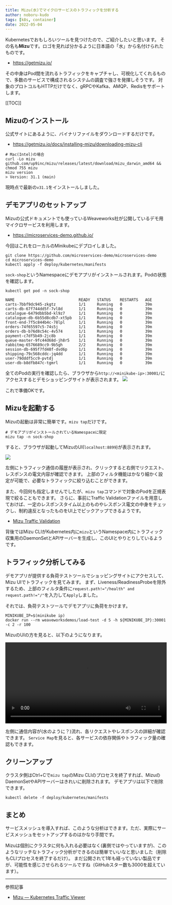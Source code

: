 ```yaml
---
title: Mizu(水)でマイクロサービスのトラフィックを分析する
author: noboru-kudo
tags: [k8s, container]
date: 2022-05-04
---
```


Kubernetesでおもしろいツールを見つけたので、ご紹介したいと思います。
その名も**Mizu**です。ロゴを見れば分かるように日本語の「水」から名付けられたものです。

- <https://getmizu.io/>

その中身はPod間を流れるトラフィックをキャプチャし、可視化してくれるもので、多数のサービスで構成されるシステムの調査で強さを発揮しそうです。
対象のプロトコルもHTTPだけでなく、gRPCやKafka、AMQP、Redisをサポートします。

[[TOC]]

## Mizuのインストール
公式サイトにあるように、バイナリファイルをダウンロードするだけです。

- <https://getmizu.io/docs/installing-mizu/downloading-mizu-cli>

```shell
# Mac(Intel)の場合
curl -Lo mizu github.com/up9inc/mizu/releases/latest/download/mizu_darwin_amd64 && chmod 755 mizu
mizu version
> Version: 31.1 (main)
```

現時点で最新の`v31.1`をインストールしました。

## デモアプリのセットアップ

Mizuの公式ドキュメントでも使っているWeaveworks社が公開しているデモ用マイクロサービスを利用します。

- <https://microservices-demo.github.io/>

今回はこれをローカルのMinikubeにデプロイしました。

```shell
git clone https://github.com/microservices-demo/microservices-demo
cd microservices-demo
kubectl apply -f deploy/kubernetes/manifests
```

`sock-shop`というNamespaceにデモアプリがインストールされます。Podの状態を確認します。

```shell
kubectl get pod -n sock-shop
```
```
NAME                            READY   STATUS    RESTARTS   AGE
carts-7bbf9dc945-zkgtz          1/1     Running   0          39m
carts-db-67f744dd5f-7vl8d       1/1     Running   0          39m
catalogue-6479dbb5bd-kl9z7      1/1     Running   0          39m
catalogue-db-6b55d8cdb7-xt5pb   1/1     Running   0          39m
front-end-7f5c844b4c-78lpl      1/1     Running   0          39m
orders-74f65597c5-74s5j         1/1     Running   0          39m
orders-db-b76d8c54c-4v574       1/1     Running   0          39m
payment-c7df5b49-2jc8b          1/1     Running   0          39m
queue-master-9fc44d68d-jh8r5    1/1     Running   0          39m
rabbitmq-6576689cc9-9b5gh       2/2     Running   0          39m
session-db-695f7fd48f-dvd6p     1/1     Running   0          39m
shipping-79c568cddc-jq4dd       1/1     Running   0          39m
user-79dddf5cc9-pvtdj           1/1     Running   0          39m
user-db-b8dfb847c-tgmrl         1/1     Running   0          39m
```
全てのPodの実行を確認したら、ブラウザから`http://<minikube-ip>:30001/`にアクセスするとデモショッピングサイトが表示されます。
![](https://i.gyazo.com/11545a0163d545e8639fc307b1c637ee.png)

これで準備OKです。

## Mizuを起動する

Mizuの起動は非常に簡単です。`mizu tap`だけです。

```shell
# デモアプリがインストールされているNamespaceに限定
mizu tap -n sock-shop
```

すると、ブラウザが起動してMizuのUI(`localhost:8899`)が表示されます。

![](https://i.gyazo.com/2cd899ba517b53ab9a98476858bb406d.png)

左側にトラフィック通信の履歴が表示され、クリックすると右側でリクエスト、レスポンスの電文内容が確認できます。
上部のフィルタ機能はかなり細かく設定が可能で、必要なトラフィックに絞り込むことができます。

また、今回何も指定しませんでしたが、`mizu tap`コマンドで対象のPodを正規表現で絞ることもできます。
さらに、事前にTraffic Validationファイルを用意しておけば、一定のレスポンスタイム以上のものやレスポンス電文の中身をチェックし、制約違反となったものをUI上でピックアップできるようです。

- [Mizu Traffic Validation](https://getmizu.io/docs/mizu/mizu-traffic-validation)

背後ではMizu CLIがKubernetes内に`mizu`というNamespace内にトラフィック収集用のDaemonSetとAPIサーバーを生成し、このUIとやりとりしているようです。

## トラフィック分析してみる

デモアプリが提供する負荷テストツールでショッピングサイトにアクセスして、Mizu UIでトラフィックを見てみます。
まず、Liveness/ReadinessProbeを除外するため、上部のフィルタ条件に`request.path!="/health" and request.path!="/"`を入力して`Apply`しました。

それでは、負荷テストツールでデモアプリに負荷をかけます。

```shell
MINIKUBE_IP=$(minikube ip)
docker run --rm weaveworksdemos/load-test -d 5 -h ${MINIKUBE_IP}:30001 -c 2 -r 100
```

MizuのUIの方を見ると、以下のようになります。

<video width="100%" controls autoplay>
  <source src="https://i.gyazo.com/b9ea6cc00cb7c738d98e25c2f57898aa.mp4" type="video/mp4">
Your browser does not support the video tag.
</video>

左側に通信内容が(水のように？)流れ、各リクエストやレスポンスの詳細が確認できます。
`Service Map`を見ると、各サービスの依存関係やトラフィック量の確認もできます。

## クリーンアップ

クラスタ側はCtrl+Cで`mizu tap`のMizu CLIのプロセスを終了すれば、MizuのDaemonSetやAPIサーバーはきれいに削除されます。
デモアプリは以下で削除できます。

```shell
kubectl delete -f deploy/kubernetes/manifests
```

## まとめ
サービスメッシュを導入すれば、このような分析はできます。ただ、実際にサービスメッシュをセットアップするのはかなり手間です。

Mizuは個別にクラスタに何も入れる必要はなく(裏側ではやっていますが)、このようなリッチなトラフィック分析ができるのは簡単でいいなと思いました（削除もCLIプロセスを終了するだけ）。
まだ公開されて1年も経っていない製品ですが、可能性を感じさせられるツールですね（GitHubスター数も3000を超えています）。

---
参照記事

- [Mizu — Kubernetes Traffic Viewer](https://bmiguel-teixeira.medium.com/mizu-kubernetes-traffic-viewer-b9c39a6a3aeb)